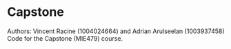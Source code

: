 # Capstone

Authors: Vincent Racine (1004024664) and Adrian Arulseelan (1003937458) 
Code for the Capstone (MIE479) course. 
